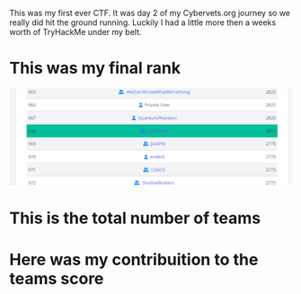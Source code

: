 This was my first ever CTF. It was day 2 of my Cybervets.org journey so we really did hit the ground running. Luckily I had a little more then a weeks worth of TryHackMe under my belt.


# This was my final rank

![rank](https://github.com/MDaleyJr/Pico_CTF/blob/main/PicoCTFRank.png?raw=true)


# This is the total number of teams



# Here was my contribuition to the teams score
